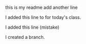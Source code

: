 this is my readme
add another line

I added this line to for today's class.

I added this line (mistake)

I created a branch.
